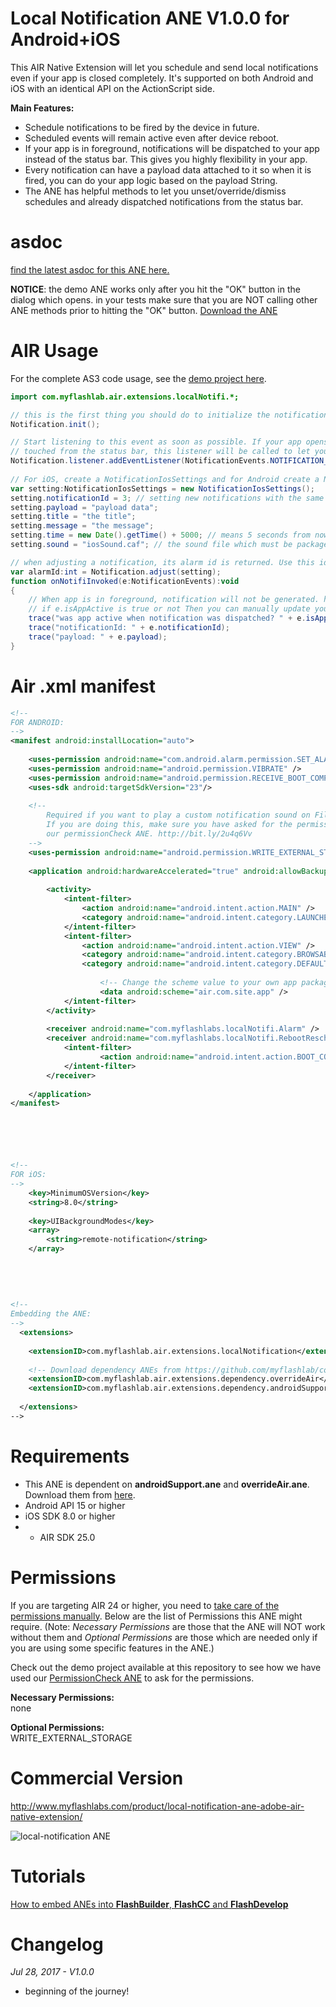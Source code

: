 # Local Notification ANE V1.0.0 for Android+iOS
This AIR Native Extension will let you schedule and send local notifications even if your app is closed completely. It's supported on both Android and iOS with an identical API on the ActionScript side.

**Main Features:**

* Schedule notifications to be fired by the device in future.
* Scheduled events will remain active even after device reboot.
* If your app is in foreground, notifications will be dispatched to your app instead of the status bar. This gives you highly flexibility in your app.
* Every notification can have a payload data attached to it so when it is fired, you can do your app logic based on the payload String.
* The ANE has helpful methods to let you unset/override/dismiss schedules and already dispatched notifications from the status bar.

# asdoc
[find the latest asdoc for this ANE here.](http://myflashlab.github.io/asdoc/com/myflashlab/air/extensions/localNotifi/package-detail.html)

**NOTICE**: the demo ANE works only after you hit the "OK" button in the dialog which opens. in your tests make sure that you are NOT calling other ANE methods prior to hitting the "OK" button.
[Download the ANE](https://github.com/myflashlab/LocalNotification-ANE/tree/master/AIR/lib)

# AIR Usage
For the complete AS3 code usage, see the [demo project here](https://github.com/myflashlab/LocalNotification-ANE/blob/master/AIR/src/Main.as).

```actionscript
import com.myflashlab.air.extensions.localNotifi.*;

// this is the first thing you should do to initialize the notification ANE
Notification.init();

// Start listening to this event as soon as possible. If your app opens because of the notification has been
// touched from the status bar, this listener will be called to let you know about it.
Notification.listener.addEventListener(NotificationEvents.NOTIFICATION_INVOKED, onNotifiInvoked);
     
// For iOS, create a NotificationIosSettings and for Android create a NotificationAndroidSettings instance
var setting:NotificationIosSettings = new NotificationIosSettings();
setting.notificationId = 3; // setting new notifications with the same id will override the old one
setting.payload = "payload data";
setting.title = "the title";
setting.message = "the message";
setting.time = new Date().getTime() + 5000; // means 5 seconds from now
setting.sound = "iosSound.caf"; // the sound file which must be packaged in your .ipa file

// when adjusting a notification, its alarm id is returned. Use this id to unset a schedule before it happens.
var alarmId:int = Notification.adjust(setting);
function onNotifiInvoked(e:NotificationEvents):void
{
	// When app is in foreground, notification will not be generated. however, you can check
	// if e.isAppActive is true or not Then you can manually update your UI design.
	trace("was app active when notification was dispatched? " + e.isAppActive);
	trace("notificationId: " + e.notificationId);
	trace("payload: " + e.payload);
}
```

# Air .xml manifest
```xml
<!--
FOR ANDROID:
-->
<manifest android:installLocation="auto">
	
	<uses-permission android:name="com.android.alarm.permission.SET_ALARM" />
	<uses-permission android:name="android.permission.VIBRATE" />
	<uses-permission android:name="android.permission.RECEIVE_BOOT_COMPLETED" />
	<uses-sdk android:targetSdkVersion="23"/>
	
	<!--
        Required if you want to play a custom notification sound on File.DocumentsDirectory
        If you are doing this, make sure you have asked for the permission from users using
        our permissionCheck ANE. http://bit.ly/2u4q6Vv
    -->
    <uses-permission android:name="android.permission.WRITE_EXTERNAL_STORAGE" />
	
	<application android:hardwareAccelerated="true" android:allowBackup="true">
		
		<activity>
			<intent-filter>
				<action android:name="android.intent.action.MAIN" />
				<category android:name="android.intent.category.LAUNCHER" />
			</intent-filter>
			<intent-filter>
				<action android:name="android.intent.action.VIEW" />
				<category android:name="android.intent.category.BROWSABLE" />
				<category android:name="android.intent.category.DEFAULT" />
					
					<!-- Change the scheme value to your own app package name -->
					<data android:scheme="air.com.site.app" />
			</intent-filter>
		</activity>
		
		<receiver android:name="com.myflashlabs.localNotifi.Alarm" />
		<receiver android:name="com.myflashlabs.localNotifi.RebootRescheduleNotifications">
			<intent-filter>
					<action android:name="android.intent.action.BOOT_COMPLETED" />
			</intent-filter>
		</receiver>
		
	</application>
</manifest>






<!--
FOR iOS:
-->
	<key>MinimumOSVersion</key>
	<string>8.0</string>
	
	<key>UIBackgroundModes</key>
	<array>
		<string>remote-notification</string>
	</array>
	
	
	
	
	
<!--
Embedding the ANE:
-->
  <extensions>
	
	<extensionID>com.myflashlab.air.extensions.localNotification</extensionID>
	
	<!-- Download dependency ANEs from https://github.com/myflashlab/common-dependencies-ANE -->
	<extensionID>com.myflashlab.air.extensions.dependency.overrideAir</extensionID>
    <extensionID>com.myflashlab.air.extensions.dependency.androidSupport</extensionID>
	
  </extensions>
-->
```

# Requirements
* This ANE is dependent on **androidSupport.ane** and **overrideAir.ane**. Download them from [here](https://github.com/myflashlab/common-dependencies-ANE).
* Android API 15 or higher
* iOS SDK 8.0 or higher
* * AIR SDK 25.0

# Permissions
If you are targeting AIR 24 or higher, you need to [take care of the permissions manually](http://www.myflashlabs.com/adobe-air-app-permissions-android-ios/). Below are the list of Permissions this ANE might require. (Note: *Necessary Permissions* are those that the ANE will NOT work without them and *Optional Permissions* are those which are needed only if you are using some specific features in the ANE.)

Check out the demo project available at this repository to see how we have used our [PermissionCheck ANE](http://www.myflashlabs.com/product/native-access-permission-check-settings-menu-air-native-extension/) to ask for the permissions.

**Necessary Permissions:**  
none

**Optional Permissions:**  
WRITE_EXTERNAL_STORAGE

# Commercial Version
http://www.myflashlabs.com/product/local-notification-ane-adobe-air-native-extension/

![local-notification ANE](http://www.myflashlabs.com/wp-content/uploads/2017/07/product_adobe-air-ane-local-notification-595x738.jpg)

# Tutorials
[How to embed ANEs into **FlashBuilder**, **FlashCC** and **FlashDevelop**](https://www.youtube.com/watch?v=Oubsb_3F3ec&list=PL_mmSjScdnxnSDTMYb1iDX4LemhIJrt1O)  

# Changelog
*Jul 28, 2017 - V1.0.0*
* beginning of the journey!